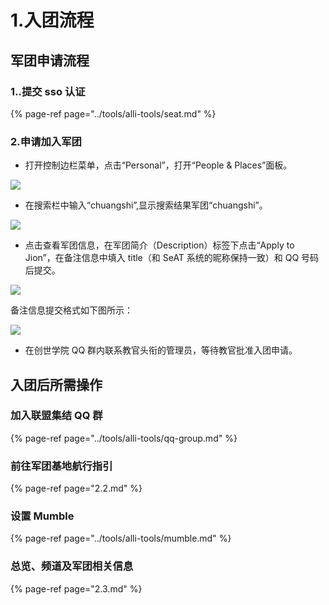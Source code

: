 # 1.入团流程

## 军团申请流程

### 1..提交 sso 认证

{% page-ref page="../tools/alli-tools/seat.md" %}

### 2.申请加入军团

* 打开控制边栏菜单，点击“Personal”，打开“People & Places”面板。

![](https://github.com/YunYuyuko/Fored/tree/8d1cf07bcc7d93b307afa258f4bd500fa6959b9f/.gitbook/assets/1583815953760-69789ea98a0ae809.png)

* 在搜索栏中输入“chuangshi”,显示搜索结果军团“chuangshi”。

![](https://github.com/YunYuyuko/Fored/tree/8d1cf07bcc7d93b307afa258f4bd500fa6959b9f/.gitbook/assets/1583815953761-ad2c266ad6c6c173.png)

* 点击查看军团信息，在军团简介（Description）标签下点击“Apply to Jion”，在备注信息中填入 title（和 SeAT 系统的昵称保持一致）和 QQ 号码后提交。

![](https://github.com/YunYuyuko/Fored/tree/8d1cf07bcc7d93b307afa258f4bd500fa6959b9f/.gitbook/assets/1583815953761-b964cdafc1a60513%20%281%29.png)

备注信息提交格式如下图所示：

![](https://github.com/YunYuyuko/Fored/tree/8d1cf07bcc7d93b307afa258f4bd500fa6959b9f/.gitbook/assets/image%20%282%29%20%281%29.png)

* 在创世学院 QQ 群内联系教官头衔的管理员，等待教官批准入团申请。

## 入团后所需操作

### 加入联盟集结 QQ 群

{% page-ref page="../tools/alli-tools/qq-group.md" %}

### 前往军团基地航行指引

{% page-ref page="2.2.md" %}

### 设置 Mumble

{% page-ref page="../tools/alli-tools/mumble.md" %}

### 总览、频道及军团相关信息

{% page-ref page="2.3.md" %}

